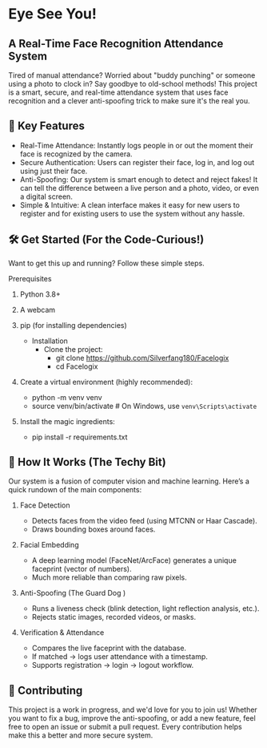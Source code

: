 # Eye See You!
## A Real-Time Face Recognition Attendance System
Tired of manual attendance? Worried about "buddy punching" or someone using a photo to clock in? Say goodbye to old-school methods! This project is a smart, secure, and real-time attendance system that uses face recognition and a clever anti-spoofing trick to make sure it's the real you.

## 🚀 Key Features
- Real-Time Attendance: Instantly logs people in or out the moment their face is recognized by the camera.
- Secure Authentication: Users can register their face, log in, and log out using just their face.
- Anti-Spoofing: Our system is smart enough to detect and reject fakes! It can tell the difference between a live person and a photo, video, or even a digital screen.
- Simple & Intuitive: A clean interface makes it easy for new users to register and for existing users to use the system without any hassle.

## 🛠️ Get Started (For the Code-Curious!)
Want to get this up and running? Follow these simple steps.

Prerequisites
1. Python 3.8+

2. A webcam

3. pip (for installing dependencies)
   - Installation
     - Clone the project:
       - git clone https://github.com/Silverfang180/Facelogix
       - cd Facelogix
3. Create a virtual environment (highly recommended):
   - python -m venv venv
   - source venv/bin/activate  # On Windows, use `venv\Scripts\activate`
4. Install the magic ingredients:
   - pip install -r requirements.txt
## 🧠 How It Works (The Techy Bit)
Our system is a fusion of computer vision and machine learning. Here’s a quick rundown of the main components:
1. Face Detection
   - Detects faces from the video feed (using MTCNN or Haar Cascade).
   - Draws bounding boxes around faces.

2. Facial Embedding
   - A deep learning model (FaceNet/ArcFace) generates a unique faceprint (vector of numbers).
   - Much more reliable than comparing raw pixels.

3. Anti-Spoofing (The Guard Dog )
   - Runs a liveness check (blink detection, light reflection analysis, etc.).
   - Rejects static images, recorded videos, or masks.

4. Verification & Attendance
   - Compares the live faceprint with the database.
   - If matched → logs user attendance with a timestamp.
   - Supports registration → login → logout workflow.

## 🤝 Contributing
This project is a work in progress, and we'd love for you to join us! Whether you want to fix a bug, improve the anti-spoofing, or add a new feature, feel free to open an issue or submit a pull request. Every contribution helps make this a better and more secure system.


